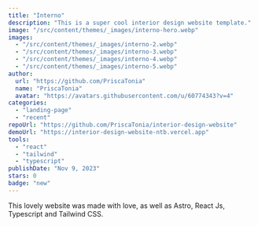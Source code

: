 ```yaml
---
title: "Interno"
description: "This is a super cool interior design website template."
image: "/src/content/themes/_images/interno-hero.webp"
images:
  - "/src/content/themes/_images/interno-2.webp"
  - "/src/content/themes/_images/interno-3.webp"
  - "/src/content/themes/_images/interno-4.webp"
  - "/src/content/themes/_images/interno-5.webp"
author:
  url: "https://github.com/PriscaTonia"
  name: "PriscaTonia"
  avatar: "https://avatars.githubusercontent.com/u/60774343?v=4"
categories:
  - "landing-page"
  - "recent"
repoUrl: "https://github.com/PriscaTonia/interior-design-website"
demoUrl: "https://interior-design-website-ntb.vercel.app"
tools:
  - "react"
  - "tailwind"
  - "typescript"
publishDate: "Nov 9, 2023"
stars: 0
badge: "new"
---
```


<p>This lovely website was made with love, as well as Astro, React Js,
  Typescript and Tailwind CSS.</p>
